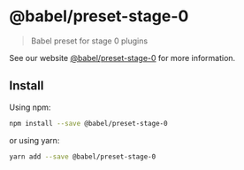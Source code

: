 # @babel/preset-stage-0

> Babel preset for stage 0 plugins

See our website [@babel/preset-stage-0](https://new.babeljs.io/docs/en/next/babel-preset-stage-0.html) for more information.

## Install

Using npm:

```sh
npm install --save @babel/preset-stage-0
```

or using yarn:

```sh
yarn add --save @babel/preset-stage-0
```
